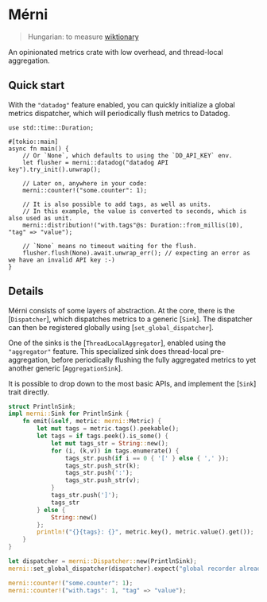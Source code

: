 # Mérni

> Hungarian: to measure
> [wiktionary](https://en.wiktionary.org/wiki/m%C3%A9r#Hungarian)

An opinionated metrics crate with low overhead, and thread-local aggregation.

## Quick start

With the `"datadog"` feature enabled, you can quickly initialize a global
metrics dispatcher, which will periodically flush metrics to Datadog.

```rust,ignore
use std::time::Duration;

#[tokio::main]
async fn main() {
    // Or `None`, which defaults to using the `DD_API_KEY` env.
    let flusher = merni::datadog("datadog API key").try_init().unwrap();

    // Later on, anywhere in your code:
    merni::counter!("some.counter": 1);

    // It is also possible to add tags, as well as units.
    // In this example, the value is converted to seconds, which is also used as unit.
    merni::distribution!("with.tags"@s: Duration::from_millis(10), "tag" => "value");

    // `None` means no timeout waiting for the flush.
    flusher.flush(None).await.unwrap_err(); // expecting an error as we have an invalid API key :-)
}
```

## Details

Mérni consists of some layers of abstraction.
At the core, there is the [`Dispatcher`], which dispatches metrics to a generic [`Sink`].
The dispatcher can then be registered globally using [`set_global_dispatcher`].

One of the sinks is the [`ThreadLocalAggregator`], enabled using the `"aggregator"` feature.
This specialized sink does thread-local pre-aggregation, before periodically
flushing the fully aggregated metrics to yet another generic [`AggregationSink`].

It is possible to drop down to the most basic APIs, and implement the [`Sink`]
trait directly.

```rust
struct PrintlnSink;
impl merni::Sink for PrintlnSink {
    fn emit(&self, metric: merni::Metric) {
        let mut tags = metric.tags().peekable();
        let tags = if tags.peek().is_some() {
            let mut tags_str = String::new();
            for (i, (k,v)) in tags.enumerate() {
                tags_str.push(if i == 0 { '[' } else { ',' });
                tags_str.push_str(k);
                tags_str.push(':');
                tags_str.push_str(v);
            }
            tags_str.push(']');
            tags_str
        } else {
            String::new()
        };
        println!("{}{tags}: {}", metric.key(), metric.value().get());
    }
}

let dispatcher = merni::Dispatcher::new(PrintlnSink);
merni::set_global_dispatcher(dispatcher).expect("global recorder already registered");

merni::counter!("some.counter": 1);
merni::counter!("with.tags": 1, "tag" => "value");
```
